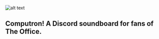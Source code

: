 ![alt text](https://imgur.com/ifZJ6GQ "Logo Title Text 1")

## Computron! A Discord soundboard for fans of The Office.
